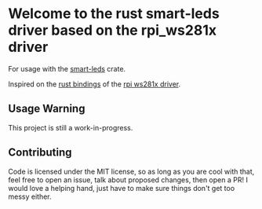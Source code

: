 # Welcome to the rust smart-leds driver based on the rpi_ws281x driver

For usage with the [smart-leds](https://github.com/smart-leds-rs/smart-leds)
crate.

Inspired on the [rust bindings](https://github.com/rpi-ws281x/rpi-ws281x-rust)
of the [rpi ws281x driver](https://github.com/jgarff/rpi_ws281x).


## Usage Warning
This project is still a work-in-progress.

## Contributing
Code is licensed under the MIT license, so as long as you are cool with
that, feel free to open an issue, talk about proposed changes, then open
a PR!  I would love a helping hand, just have to make sure things don't
get too messy either.
